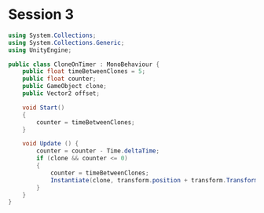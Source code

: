 # Session 3

<!-- `CloneOnTimer` -->

```cs
using System.Collections;
using System.Collections.Generic;
using UnityEngine;

public class CloneOnTimer : MonoBehaviour {
	public float timeBetweenClones = 5;
	public float counter;
	public GameObject clone;
	public Vector2 offset;

	void Start()
	{
		counter = timeBetweenClones;
	}

	void Update () {
		counter = counter - Time.deltaTime;
		if (clone && counter <= 0)
		{
			counter = timeBetweenClones;
			Instantiate(clone, transform.position + transform.TransformDirection(new Vector3(offset.x, offset.y, 0)), transform.rotation);
		}
	}
}
```

<!-- * similarities
* variables
* start
* &&
* calling methods
* [`Instantiate`](https://docs.unity3d.com/ScriptReference/Object.Instantiate.html) -->
